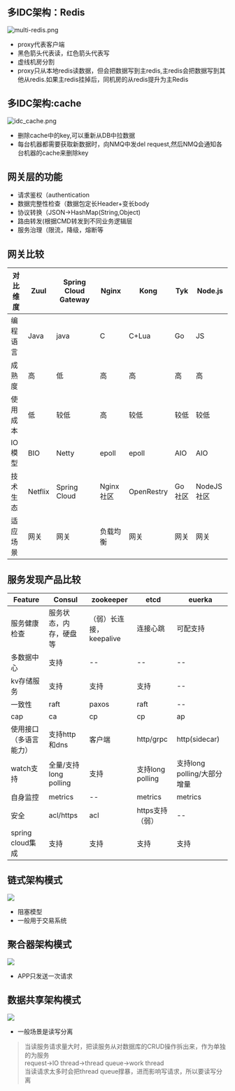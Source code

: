 ## 多IDC架构：Redis

![multi-redis.png](img/multi-redis.png)

+ proxy代表客户端
+ 黑色箭头代表读，红色箭头代表写
+ 虚线机房分割
+ proxy只从本地redis读数据，但会把数据写到主redis,主redis会把数据写到其他从redis.如果主redis挂掉后，同机房的从redis提升为主Redis

## 多IDC架构:cache

![idc_cache.png](img/idc_cache.png)

+ 删除cache中的key,可以重新从DB中拉数据
+ 每台机器都需要获取新数据时，向NMQ中发del request,然后NMQ会通知各台机器的cache来删除key


## 网关层的功能

+ 请求鉴权（authentication
+ 数据完整性检查（数据包定长Header+变长body
+ 协议转换（JSON->HashMap(String,Object)
+ 路由转发(根据CMD转发到不同业务逻辑层
+ 服务治理（限流，降级，熔断等

## 网关比较

|对比维度|Zuul|Spring Cloud Gateway|Nginx|Kong|Tyk|Node.js|
|--|--|--|--|--|--|--|
|编程语言|Java|java|C|C+Lua|Go|JS|
|成熟度|高|低|高|高|高|高|
|使用成本|低|较低|高|较低|较低|较低|
|IO模型|BIO|Netty|epoll|epoll|AIO|AIO|
|技术生态|Netflix|Spring Cloud|Nginx社区|OpenRestry|Go社区|NodeJS社区|
|适应场景|网关|网关|负载均衡|网关|网关|网关|

## 服务发现产品比较

Feature|Consul|zookeeper|etcd|euerka
--|--|--|--|--
服务健康检查|服务状态，内存，硬盘等|（弱）长连接，keepalive|连接心跳|可配支持
多数据中心|支持|--|--|--
kv存储服务|支持|支持|支持|--
一致性|raft|paxos|raft|--
cap|ca|cp|cp|ap
使用接口（多语言能力）|支持http和dns|客户端|http/grpc|http(sidecar)
watch支持|全量/支持long polling|支持|支持long polling|支持long polling/大部分增量
自身监控|metrics|--|metrics|metrics
安全|acl/https|acl|https支持（弱）|--
spring cloud集成|支持|支持|支持|支持

## 链式架构模式

![](img/chain_arch.png)
+ 阻塞模型
+ 一般用于交易系统

## 聚合器架构模式

![](img/aggregate_arch.png)
+ APP只发送一次请求

## 数据共享架构模式

![](img/share_arch.png)
+ 一般场景是读写分离
>当读服务请求量大时，把读服务从对数据库的CRUD操作拆出来，作为单独的为服务  
>request->IO thread->thread queue->work thread  
>当读请求太多时会把thread queue撑暴，进而影响写请求，所以要读写分离